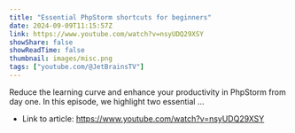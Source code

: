```yaml
---
title: "Essential PhpStorm shortcuts for beginners"
date: 2024-09-09T11:15:57Z
link: https://www.youtube.com/watch?v=nsyUDQ29XSY
showShare: false
showReadTime: false
thumbnail: images/misc.png
tags: ["youtube.com/@JetBrainsTV"]
---
```

Reduce the learning curve and enhance your productivity in PhpStorm from day one. In this episode, we highlight two essential ...

- Link to article: https://www.youtube.com/watch?v=nsyUDQ29XSY